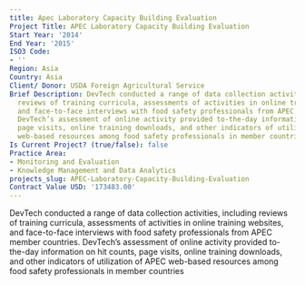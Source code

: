 ```yaml
---
title: Apec Laboratory Capacity Building Evaluation
Project Title: APEC Laboratory Capacity Building Evaluation
Start Year: '2014'
End Year: '2015'
ISO3 Code:
- ''
Region: Asia
Country: Asia
Client/ Donor: USDA Foreign Agricultural Service
Brief Description: DevTech conducted a range of data collection activities, including
  reviews of training curricula, assessments of activities in online training websites,
  and face-to-face interviews with food safety professionals from APEC member countries.
  DevTech’s assessment of online activity provided to-the-day information on hit counts,
  page visits, online training downloads, and other indicators of utilization of APEC
  web-based resources among food safety professionals in member countries
Is Current Project? (true/false): false
Practice Area:
- Monitoring and Evaluation
- Knowledge Management and Data Analytics
projects_slug: APEC-Laboratory-Capacity-Building-Evaluation
Contract Value USD: '173483.00'
---
```


DevTech conducted a range of data collection activities, including reviews of training curricula, assessments of activities in online training websites, and face-to-face interviews with food safety professionals from APEC member countries. DevTech’s assessment of online activity provided to-the-day information on hit counts, page visits, online training downloads, and other indicators of utilization of APEC web-based resources among food safety professionals in member countries